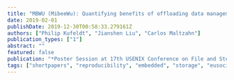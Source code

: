 ```yaml
---
title: "MBWU (MibeeWu): Quantifying benefits of offloading data management to storage devices"
date: 2019-02-01
publishDate: 2019-12-30T00:58:33.279161Z
authors: ["Philip Kufeldt", "Jianshen Liu", "Carlos Maltzahn"]
publication_types: ["1"]
abstract: ""
featured: false
publication: "*Poster Session at 17th USENIX Conference on File and Storage Technologies (FAST'19)*"
tags: ["shortpapers", "reproducibility", "embedded", "storage", "eusocial"]
---
```


